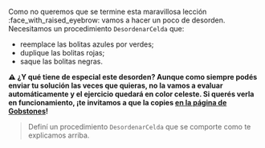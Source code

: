 Como no queremos que se termine esta maravillosa lección :face_with_raised_eyebrow: vamos a hacer un poco de desorden. Necesitamos un procedimiento `DesordenarCelda` que:

* reemplace las bolitas azules por verdes;
* duplique las bolitas rojas;
* saque las bolitas negras.

**:warning: ¿Y qué tiene de especial este desorden?  Aunque como siempre podés enviar tu solución las veces que quieras, no la vamos a evaluar automáticamente y el ejercicio quedará en color celeste. Si querés verla en funcionamiento, ¡te invitamos a que la copies  [en la página de Gobstones](https://gobstones.github.io/gobstones-sr/)!**

> Definí un procedimiento `DesordenarCelda` que se comporte como te explicamos arriba.

<style>
  .notify-problem-box {
    display: none;
  }
  .submission-results h4::after {
    content: "¡Gracias por enviar tu solución!";
    font-weight: bold;
  }
  .submission-results h4 strong { 
    content: "Tu solución quedó registrada, ¡podés continuar con los siguientes ejercicios!";
  }
</style>